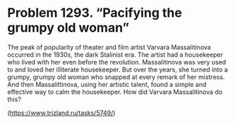 # Problem 1293. “Pacifying the grumpy old woman”

The peak of popularity of theater and film artist Varvara Massalitinova occurred in the 1930s, the dark Stalinist era. The artist had a housekeeper who lived with her even before the revolution. Massalitinova was very used to and loved her illiterate housekeeper. But over the years, she turned into a grumpy, grumpy old woman who snapped at every remark of her mistress. And then Massalittinova, using her artistic talent, found a simple and effective way to calm the housekeeper. How did Varvara Massalitinova do this?

(https://www.trizland.ru/tasks/5749/)